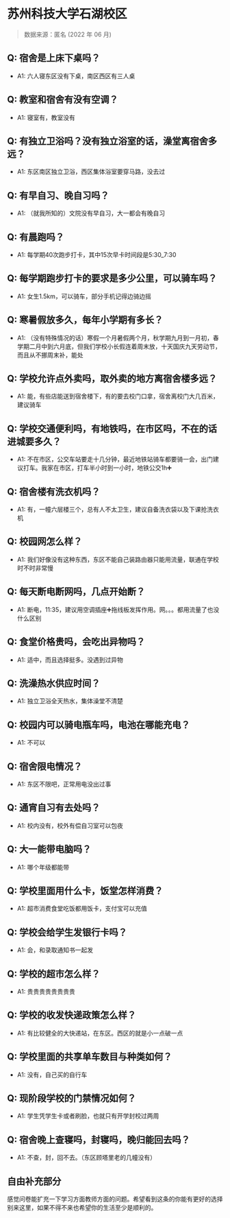 # 苏州科技大学石湖校区

> 数据来源：匿名 (2022 年 06 月)

## Q: 宿舍是上床下桌吗？

- A1: 六人寝东区没有下桌，南区西区有三人桌

## Q: 教室和宿舍有没有空调？

- A1: 寝室有，教室没有

## Q: 有独立卫浴吗？没有独立浴室的话，澡堂离宿舍多远？

- A1: 东区南区独立卫浴，西区集体浴室要穿马路，没去过

## Q: 有早自习、晚自习吗？

- A1: （就我所知的）文院没有早自习，大一都会有晚自习

## Q: 有晨跑吗？

- A1: 每学期40次跑步打卡，其中15次早卡时间段是5:30\_7:30

## Q: 每学期跑步打卡的要求是多少公里，可以骑车吗？

- A1: 女生1.5km，可以骑车，部分手机记得边骑边摇

## Q: 寒暑假放多久，每年小学期有多长？

- A1: （没有特殊情况的话）寒假一个月暑假两个月，秋学期九月到一月初，春学期二月中到六月底，但我们学校小长假连着周末放，十天国庆九天劳动节，而且从不挪周末补，能处

## Q: 学校允许点外卖吗，取外卖的地方离宿舍楼多远？

- A1: 能，有些店能送到宿舍楼下，有的要去校门口拿，宿舍离校门大几百米，建议骑车

## Q: 学校交通便利吗，有地铁吗，在市区吗，不在的话进城要多久？

- A1: 不在市区，公交车站要走十几分钟，最近地铁站骑车都要骑一会，出门建议打车。我家在市区，打车半小时到一小时，地铁公交1h➕

## Q: 宿舍楼有洗衣机吗？

- A1: 有，一幢六层楼三个，总有人不太卫生，建议自备洗衣袋以及下课抢洗衣机

## Q: 校园网怎么样？

- A1: 我们好像没有这种东西，东区不能自己装路由器只能用流量，联通在学校时不时非常慢

## Q: 每天断电断网吗，几点开始断？

- A1: 断电，11:35，建议用空调插座➕拖线板发挥作用。网。。。都用流量了也没什么区别

## Q: 食堂价格贵吗，会吃出异物吗？

- A1: 适中，而且选择挺多。没遇到过异物

## Q: 洗澡热水供应时间？

- A1: 独立卫浴全天热水，集体澡堂不清楚

## Q: 校园内可以骑电瓶车吗，电池在哪能充电？

- A1: 不可以

## Q: 宿舍限电情况？

- A1: 东区不限吧，正常用电没出过事

## Q: 通宵自习有去处吗？

- A1: 校内没有，校外有偿自习室可以包夜

## Q: 大一能带电脑吗？

- A1: 哪个年级都能带

## Q: 学校里面用什么卡，饭堂怎样消费？

- A1: 超市消费食堂吃饭都用饭卡，支付宝可以充值

## Q: 学校会给学生发银行卡吗？

- A1: 会，和录取通知书一起发

## Q: 学校的超市怎么样？

- A1: 贵贵贵贵贵贵贵贵

## Q: 学校的收发快递政策怎么样？

- A1: 有比较健全的大快递站，在东区。西区的就是小一点破一点

## Q: 学校里面的共享单车数目与种类如何？

- A1: 没有，自己买的自行车

## Q: 现阶段学校的门禁情况如何？

- A1: 学生凭学生卡或者刷脸，也就只有开学封校过两周

## Q: 宿舍晚上查寝吗，封寝吗，晚归能回去吗？

- A1: 不查，封，回不去。（东区顾塔里老的几幢没有）

## 自由补充部分

感觉问卷能扩充一下学习方面教师方面的问题。希望看到这条的你能有更好的选择别来这里，如果不得不来也希望你的生活至少是顺利的。